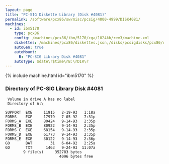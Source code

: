 ```yaml
---
layout: page
title: "PC-SIG Diskette Library (Disk #4081)"
permalink: /software/pcx86/sw/misc/pcsig/4000-4999/DISK4081/
machines:
  - id: ibm5170
    type: pcx86
    config: /machines/pcx86/ibm/5170/cga/1024kb/rev3/machine.xml
    diskettes: /machines/pcx86/diskettes.json,/disks/pcsigdisks/pcx86/diskettes.json
    autoGen: true
    autoMount:
      B: "PC-SIG Library Disk #4081"
    autoType: $date\r$time\rB:\rDIR\r
---
```


{% include machine.html id="ibm5170" %}

### Directory of PC-SIG Library Disk #4081

     Volume in drive A has no label
     Directory of A:\

    SUPPORT  EXE     11915   2-19-93   1:18a
    FORMS    EXE     17979   7-05-92   7:31p
    FORMS_A  EXE     80424   9-14-93   2:35p
    FORMS_B  EXE     80922   9-14-93   2:35p
    FORMS_C  EXE     68154   9-14-93   2:35p
    FORMS_D  EXE     61773   9-14-93   2:35p
    FORMS_E  EXE     30122   9-14-93   2:36p
    GO       BAT        31   6-04-92   2:25a
    GO       TXT      1463   9-24-93  11:07a
            9 file(s)     352783 bytes
                            4096 bytes free
